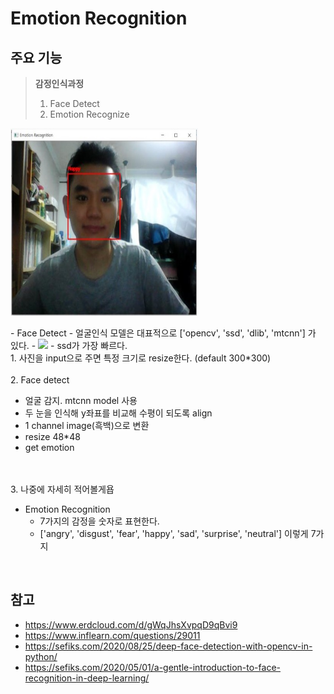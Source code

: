 # Emotion Recognition

## 주요 기능

> **감정인식과정**
>  1. Face Detect
>  2. Emotion Recognize
<p align="left"><img src="AI/Emotion/images/emotion_recogition_example.jpg" width="300" height="300"></p>
- Face Detect
  - 얼굴인식 모델은 대표적으로 ['opencv', 'ssd', 'dlib', 'mtcnn'] 가 있다.
  - <img src="https://i0.wp.com/sefiks.com/wp-content/uploads/2020/08/face-detector-perf.png?resize=768%2C422&ssl=1">
  - ssd가 가장 빠르다.
<br>  
1. 사진을 input으로 주면 특정 크기로 resize한다. (default 300*300)

<br>
<br>
2. Face detect<br>

- 얼굴 감지. mtcnn model 사용
- 두 눈을 인식해 y좌표를 비교해 수평이 되도록 align
- 1 channel image(흑백)으로 변환
- resize 48*48
- get emotion


<br>
<br>
3. 나중에 자세히 적어볼게욥
<br>

- Emotion Recognition
  - 7가지의 감정을 숫자로 표현한다.
  - ['angry', 'disgust', 'fear', 'happy', 'sad', 'surprise', 'neutral'] 이렇게 7가지

<br>

## 참고

- https://www.erdcloud.com/d/gWqJhsXvpqD9qBvi9
- https://www.inflearn.com/questions/29011
- https://sefiks.com/2020/08/25/deep-face-detection-with-opencv-in-python/
- https://sefiks.com/2020/05/01/a-gentle-introduction-to-face-recognition-in-deep-learning/ 
